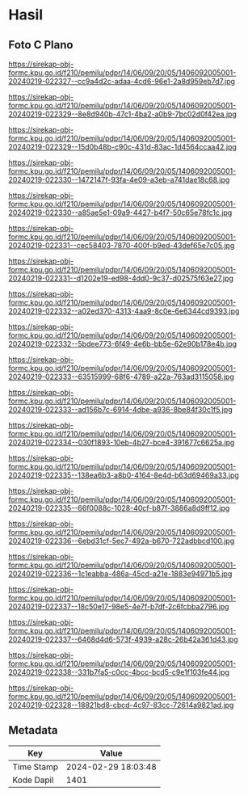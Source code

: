 # Hasil

## Foto C Plano

https://sirekap-obj-formc.kpu.go.id/f210/pemilu/pdpr/14/06/09/20/05/1406092005001-20240219-022327--cc9a4d2c-adaa-4cd6-96e1-2a8d959eb7d7.jpg

https://sirekap-obj-formc.kpu.go.id/f210/pemilu/pdpr/14/06/09/20/05/1406092005001-20240219-022329--8e8d940b-47c1-4ba2-a0b9-7bc02d0f42ea.jpg

https://sirekap-obj-formc.kpu.go.id/f210/pemilu/pdpr/14/06/09/20/05/1406092005001-20240219-022329--15d0b48b-c90c-431d-83ac-1d4564ccaa42.jpg

https://sirekap-obj-formc.kpu.go.id/f210/pemilu/pdpr/14/06/09/20/05/1406092005001-20240219-022330--1472147f-93fa-4e09-a3eb-a741dae18c68.jpg

https://sirekap-obj-formc.kpu.go.id/f210/pemilu/pdpr/14/06/09/20/05/1406092005001-20240219-022330--a85ae5e1-09a9-4427-b4f7-50c65e78fc1c.jpg

https://sirekap-obj-formc.kpu.go.id/f210/pemilu/pdpr/14/06/09/20/05/1406092005001-20240219-022331--cec58403-7870-400f-b9ed-43def65e7c05.jpg

https://sirekap-obj-formc.kpu.go.id/f210/pemilu/pdpr/14/06/09/20/05/1406092005001-20240219-022331--d1202e19-ed98-4dd0-9c37-d02575f63e27.jpg

https://sirekap-obj-formc.kpu.go.id/f210/pemilu/pdpr/14/06/09/20/05/1406092005001-20240219-022332--a02ed370-4313-4aa9-8c0e-6e6344cd9393.jpg

https://sirekap-obj-formc.kpu.go.id/f210/pemilu/pdpr/14/06/09/20/05/1406092005001-20240219-022332--5bdee773-6f49-4e6b-bb5e-62e90b178e4b.jpg

https://sirekap-obj-formc.kpu.go.id/f210/pemilu/pdpr/14/06/09/20/05/1406092005001-20240219-022333--63515999-68f6-4789-a22a-763ad3115058.jpg

https://sirekap-obj-formc.kpu.go.id/f210/pemilu/pdpr/14/06/09/20/05/1406092005001-20240219-022333--ad156b7c-6914-4dbe-a936-8be84f30c1f5.jpg

https://sirekap-obj-formc.kpu.go.id/f210/pemilu/pdpr/14/06/09/20/05/1406092005001-20240219-022334--030f1893-10eb-4b27-bce4-391677c6625a.jpg

https://sirekap-obj-formc.kpu.go.id/f210/pemilu/pdpr/14/06/09/20/05/1406092005001-20240219-022335--138ea6b3-a8b0-4164-8e4d-b63d69469a33.jpg

https://sirekap-obj-formc.kpu.go.id/f210/pemilu/pdpr/14/06/09/20/05/1406092005001-20240219-022335--66f0088c-1028-40cf-b87f-3886a8d9ff12.jpg

https://sirekap-obj-formc.kpu.go.id/f210/pemilu/pdpr/14/06/09/20/05/1406092005001-20240219-022336--6ebd31cf-5ec7-492a-b670-722adbbcd100.jpg

https://sirekap-obj-formc.kpu.go.id/f210/pemilu/pdpr/14/06/09/20/05/1406092005001-20240219-022336--1c1eabba-486a-45cd-a21e-1883e94971b5.jpg

https://sirekap-obj-formc.kpu.go.id/f210/pemilu/pdpr/14/06/09/20/05/1406092005001-20240219-022337--18c50e17-98e5-4e7f-b7df-2c6fcbba2796.jpg

https://sirekap-obj-formc.kpu.go.id/f210/pemilu/pdpr/14/06/09/20/05/1406092005001-20240219-022337--6468d4d6-573f-4939-a28c-26b42a361d43.jpg

https://sirekap-obj-formc.kpu.go.id/f210/pemilu/pdpr/14/06/09/20/05/1406092005001-20240219-022338--331b7fa5-c0cc-4bcc-bcd5-c9e1f103fe44.jpg

https://sirekap-obj-formc.kpu.go.id/f210/pemilu/pdpr/14/06/09/20/05/1406092005001-20240219-022328--18821bd8-cbcd-4c97-83cc-72614a9821ad.jpg


## Metadata

| Key        | Value               |
| ---------- | ------------------- |
| Time Stamp | 2024-02-29 18:03:48 |
| Kode Dapil | 1401                |




